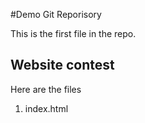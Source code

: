 #Demo Git Reporisory

This is the first file in the repo.

## Website contest

Here are the files
1. index.html